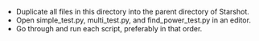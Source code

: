 * Duplicate all files in this directory into the parent directory of Starshot.
* Open simple_test.py, multi_test.py, and find_power_test.py in an editor.
* Go through and run each script, preferably in that order.
